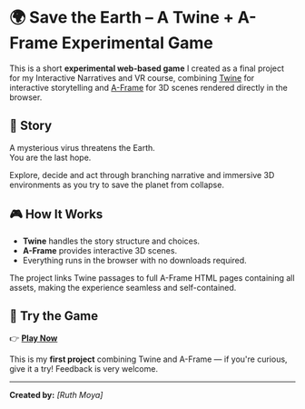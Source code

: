 # 🌍 Save the Earth – A Twine + A-Frame Experimental Game

This is a short **experimental web-based game** I created as a final project for my Interactive Narratives and VR course, combining [Twine](https://twinery.org/) for interactive storytelling and [A-Frame](https://aframe.io/) for 3D scenes rendered directly in the browser.

## 🦠 Story

A mysterious virus threatens the Earth.  
You are the last hope.

Explore, decide and act through branching narrative and immersive 3D environments as you try to save the planet from collapse.

## 🎮 How It Works

- **Twine** handles the story structure and choices.
- **A-Frame** provides interactive 3D scenes.
- Everything runs in the browser with no downloads required.

The project links Twine passages to full A-Frame HTML pages containing all assets, making the experience seamless and self-contained.

## 🚀 Try the Game

👉 [**Play Now**](#)  

This is my **first project** combining Twine and A-Frame — if you're curious, give it a try! Feedback is very welcome.

---

**Created by:** *[Ruth Moya]*  

